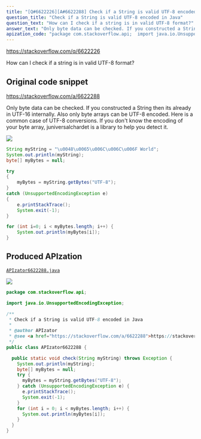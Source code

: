 ```yaml
---
title: "[Q#6622226][A#6622288] Check if a String is valid UTF-8 encoded in Java"
question_title: "Check if a String is valid UTF-8 encoded in Java"
question_text: "How can I check if a string is in valid UTF-8 format?"
answer_text: "Only byte data can be checked. If you constructed a String then its already in UTF-16 internally. Also only byte arrays can be UTF-8 encoded. Here is a common case of UTF-8 conversions. If you don't know the encoding of your byte array, juniversalchardet is a library to help you detect it."
apization_code: "package com.stackoverflow.api;  import java.io.UnsupportedEncodingException;  /**  * Check if a String is valid UTF-8 encoded in Java  *  * @author APIzator  * @see <a href=\"https://stackoverflow.com/a/6622288\">https://stackoverflow.com/a/6622288</a>  */ public class APIzator6622288 {    public static void check(String myString) throws Exception {     System.out.println(myString);     byte[] myBytes = null;     try {       myBytes = myString.getBytes(\"UTF-8\");     } catch (UnsupportedEncodingException e) {       e.printStackTrace();       System.exit(-1);     }     for (int i = 0; i < myBytes.length; i++) {       System.out.println(myBytes[i]);     }   } }"
---
```


https://stackoverflow.com/q/6622226

How can I check if a string is in valid UTF-8 format?



## Original code snippet

https://stackoverflow.com/a/6622288

Only byte data can be checked. If you constructed a String then its already in UTF-16 internally.
Also only byte arrays can be UTF-8 encoded.
Here is a common case of UTF-8 conversions.
If you don&#x27;t know the encoding of your byte array, juniversalchardet is a library to help you detect it.

<div class="code-logo"><img src="/stackoverflow.png" /></div>

```java
String myString = "\u0048\u0065\u006C\u006C\u006F World";
System.out.println(myString);
byte[] myBytes = null;

try 
{
    myBytes = myString.getBytes("UTF-8");
} 
catch (UnsupportedEncodingException e)
{
    e.printStackTrace();
    System.exit(-1);
}

for (int i=0; i < myBytes.length; i++) {
    System.out.println(myBytes[i]);
}
```

## Produced APIzation

[`APIzator6622288.java`](https://github.com/pasqualesalza/apization-temp/raw/main/data/search/APIzator6622288.java)

<div class="code-logo"><img src="/apizator.png" /></div>

```java
package com.stackoverflow.api;

import java.io.UnsupportedEncodingException;

/**
 * Check if a String is valid UTF-8 encoded in Java
 *
 * @author APIzator
 * @see <a href="https://stackoverflow.com/a/6622288">https://stackoverflow.com/a/6622288</a>
 */
public class APIzator6622288 {

  public static void check(String myString) throws Exception {
    System.out.println(myString);
    byte[] myBytes = null;
    try {
      myBytes = myString.getBytes("UTF-8");
    } catch (UnsupportedEncodingException e) {
      e.printStackTrace();
      System.exit(-1);
    }
    for (int i = 0; i < myBytes.length; i++) {
      System.out.println(myBytes[i]);
    }
  }
}

```